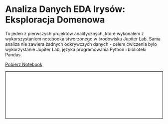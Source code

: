 
# Analiza Danych EDA Irysów: Eksploracja Domenowa

To jeden z pierwszych projektów analitycznych, które wykonałem z wykorszystaniem notebooka stworzonego w środowisku Jupiter Lab. Sama analiza nie zawiera żadnych odkrywczych danych - celem ćwiczenia było wykorzystanie Jupiter Lab, języka programowania Python i biblioteki Pandas.

<a href="irysy.ipynb" class="md-button md-button--primary">Pobierz Notebook</a>

<iframe
    id="content"
    src="Irysy.html"
    width="100%"
    style="border:1px solid black;overflow:hidden;"
></iframe>
<script>
function resizeIframeToFitContent(iframe) {
    iframe.style.height = (iframe.contentWindow.document.documentElement.scrollHeight + 50) + "px";
    iframe.contentDocument.body.style["overflow"] = 'hidden';
}
window.addEventListener('load', function() {
    var iframe = document.getElementById('content');
    resizeIframeToFitContent(iframe);
});
window.addEventListener('resize', function() {
    var iframe = document.getElementById('content');
    resizeIframeToFitContent(iframe);
});
</script>
